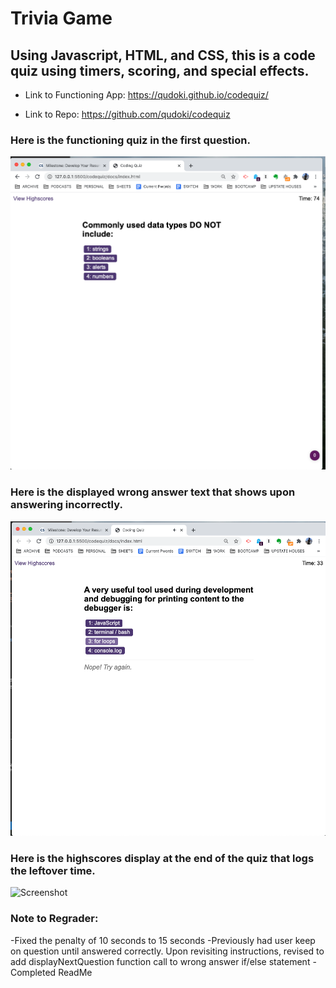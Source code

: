 # Trivia Game

## Using Javascript, HTML, and CSS, this is a code quiz using timers, scoring, and special effects.


* Link to Functioning App: https://qudoki.github.io/codequiz/

* Link to Repo: https://github.com/qudoki/codequiz


### Here is the functioning quiz in the first question.
![Screenshot](docs/assets/screenshots/start.png)

### Here is the displayed wrong answer text that shows upon answering incorrectly.
![Screenshot](docs/assets/screenshots/wronganswer.png)

### Here is the highscores display at the end of the quiz that logs the leftover time.
![Screenshot](docs/assets/screenshots/scores.png)

### Note to Regrader:
-Fixed the penalty of 10 seconds to 15 seconds
-Previously had user keep on question until answered correctly. Upon revisiting instructions, revised to add displayNextQuestion function call to wrong answer if/else statement
-Completed ReadMe